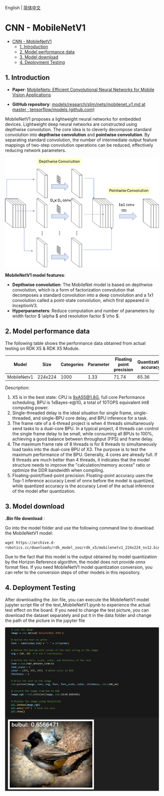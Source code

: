 English | [简体中文](./README_cn.md)

# CNN - MobileNetV1

- [CNN - MobileNetV1](#cnn---mobilenetv1)
  - [1. Introduction](#1-introduction)
  - [2. Model performance data](#2-model-performance-data)
  - [3. Model download](#3-model-download)
  - [4. Deployment Testing](#4-deployment-testing)


## 1. Introduction

- **Paper**: [MobileNets: Efficient Convolutional Neural Networks for Mobile Vision Applications](https://arxiv.org/abs/1704.04861)

- **GitHub repository**: [models/research/slim/nets/mobilenet_v1.md at master · tensorflow/models (github.com)](https://github.com/tensorflow/models/blob/master/research/slim/nets/mobilenet_v1.md)

MobileNetV1 proposes a lightweight neural networks for embedded devices. Lightweight deep neural networks are constructed using depthwise convolution. The core idea is to cleverly decompose standard convolution into **depthwise convolution** and **pointwise convolution**. By separating standard convolution, the number of intermediate output feature mappings of two-step convolution operations can be reduced, effectively reducing network parameters.

![](./data/depthwise&pointwise.png)

**MobileNetV1 model features**:

- **Depthwise convolution**: The MobileNet model is based on depthwise convolution, which is a form of factorization convolution that decomposes a standard convolution into a deep convolution and a 1x1 convolution called a point-state convolution, which first appeared in InceptionV3.
- **Hyperparameters**: Reduce computation and number of parameters by width factor $ \alpha $ and resolution factor $ \rho $.

## 2. Model performance data

The following table shows the performance data obtained from actual testing on RDK X5 & RDK X5 Module. 

| Model       | Size    | Categories | Parameter | Floating point precision | Quantization accuracy | Latency/throughput (single-threaded) | Latency/throughput (multi-threaded) | Frame rate(FPS) |
| ----------- | ------- | ---- | ------ | ----- | ----- | ----------- | ----------- | ------ |
| MobileNetv1 | 224x224 | 1000 | 1.33   | 71.74 | 65.36 | 1.27        | 2.90        | 1356.25 |

Description:
1. X5 is in the best state: CPU is 8xA55@1.8G, full core Performance scheduling, BPU is 1xBayes-e@1G, a total of 10TOPS equivalent int8 computing power.
2. Single-threaded delay is the ideal situation for single frame, single-threaded, and single-BPU core delay, and BPU inference for a task.
3. The frame rate of a 4-thread project is when 4 threads simultaneously send tasks to a dual-core BPU. In a typical project, 4 threads can control the single frame delay to be small, while consuming all BPUs to 100%, achieving a good balance between throughput (FPS) and frame delay.
4. The maximum frame rate of 8 threads is for 8 threads to simultaneously load tasks into the dual-core BPU of X3. The purpose is to test the maximum performance of the BPU. Generally, 4 cores are already full. If 8 threads are much better than 4 threads, it indicates that the model structure needs to improve the "calculation/memory access" ratio or optimize the DDR bandwidth when compiling.
5. Floating-point/fixed-point precision: Floating-point accuracy uses the Top-1 inference accuracy Level of onnx before the model is quantized, while quantized accuracy is the accuracy Level of the actual inference of the model after quantization.


## 3. Model download

**.Bin file download** :

Go into the model folder and use the following command line to download the MobileNetV1 model:

```shell
wget https://archive.d-robotics.cc/downloads/rdk_model_zoo/rdk_x5/mobilenetv1_224x224_nv12.bin
```

Due to the fact that this model is the output obtained by model quantization by the Horizon Reference algorithm, the model does not provide onnx format files. If you need MobileNetV1 model quantization conversion, you can refer to the conversion steps of other models in this repository.

## 4. Deployment Testing

After downloading the .bin file, you can execute the MobileNetV1 model jupyter script file of the test_MobileNetV1.ipynb to experience the actual test effect on the board. If you need to change the test picture, you can download the dataset separately and put it in the data folder and change the path of the picture in the jupyter file

![](./data/inference.png)

